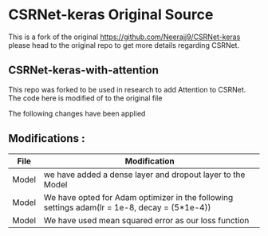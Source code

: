 # CSRNet-keras Original Source
This is a fork of the original https://github.com/Neerajj9/CSRNet-keras please head to the original repo to get more details regarding CSRNet.

## CSRNet-keras-with-attention
This repo was forked to be used in research to add Attention to CSRNet. The code here is modified of to the original file

The following changes have been applied
## Modifications :

| File | Modification |
| --- | --- |
| Model | we have added a dense layer and dropout layer to the Model |
| Model | We have opted for Adam optimizer in the following settings adam(lr = 1e-8, decay = (5*1e-4)) |
| Model | We have used mean squared error as our loss function|
